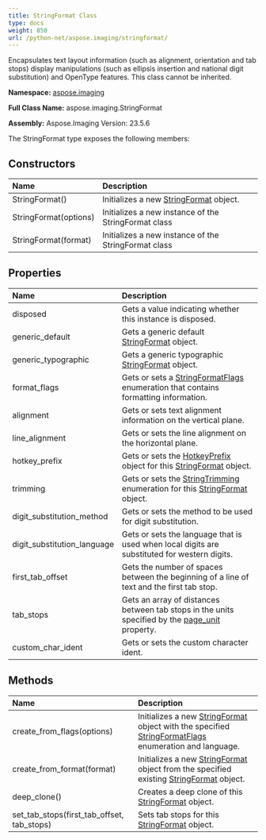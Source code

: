 ```yaml
---
title: StringFormat Class
type: docs
weight: 850
url: /python-net/aspose.imaging/stringformat/
---
```


Encapsulates text layout information (such as alignment, orientation and tab stops) display manipulations (such as ellipsis insertion and national digit substitution) and OpenType features. This class cannot be inherited.

**Namespace:** [aspose.imaging](/imaging/python-net/aspose.imaging/)

**Full Class Name:** aspose.imaging.StringFormat

**Assembly:**  Aspose.Imaging Version: 23.5.6

The StringFormat type exposes the following members:
## **Constructors**
|**Name**|**Description**|
| :- | :- |
|StringFormat()|Initializes a new [StringFormat](/imaging/python-net/aspose.imaging/stringformat/) object.|
|StringFormat(options)|Initializes a new instance of the StringFormat class|
|StringFormat(format)|Initializes a new instance of the StringFormat class|
## **Properties**
|**Name**|**Description**|
| :- | :- |
|disposed|Gets a value indicating whether this instance is disposed.|
|generic_default|Gets a generic default [StringFormat](/imaging/python-net/aspose.imaging/stringformat/) object.|
|generic_typographic|Gets a generic typographic [StringFormat](/imaging/python-net/aspose.imaging/stringformat/) object.|
|format_flags|Gets or sets a [StringFormatFlags](/imaging/python-net/aspose.imaging/stringformatflags/) enumeration that contains formatting information.|
|alignment|Gets or sets text alignment information on the vertical plane.|
|line_alignment|Gets or sets the line alignment on the horizontal plane.|
|hotkey_prefix|Gets or sets the [HotkeyPrefix](/imaging/python-net/aspose.imaging/hotkeyprefix/) object for this [StringFormat](/imaging/python-net/aspose.imaging/stringformat/) object.|
|trimming|Gets or sets the [StringTrimming](/imaging/python-net/aspose.imaging/stringtrimming/) enumeration for this [StringFormat](/imaging/python-net/aspose.imaging/stringformat/) object.|
|digit_substitution_method|Gets or sets the method to be used for digit substitution.|
|digit_substitution_language|Gets or sets the language that is used when local digits are substituted for western digits.|
|first_tab_offset|Gets the number of spaces between the beginning of a line of text and the first tab stop.|
|tab_stops|Gets an array of distances between tab stops in the units specified by the [page_unit](/imaging/python-net/aspose.imaging/graphics/) property.|
|custom_char_ident|Gets or sets the custom character ident.|
## **Methods**
|**Name**|**Description**|
| :- | :- |
|create_from_flags(options)|Initializes a new [StringFormat](/imaging/python-net/aspose.imaging/stringformat/) object with the specified [StringFormatFlags](/imaging/python-net/aspose.imaging/stringformatflags/) enumeration and language.|
|create_from_format(format)|Initializes a new [StringFormat](/imaging/python-net/aspose.imaging/stringformat/) object from the specified existing [StringFormat](/imaging/python-net/aspose.imaging/stringformat/) object.|
|deep_clone()|Creates a deep clone of this [StringFormat](/imaging/python-net/aspose.imaging/stringformat/) object.|
|set_tab_stops(first_tab_offset, tab_stops)|Sets tab stops for this [StringFormat](/imaging/python-net/aspose.imaging/stringformat/) object.|
